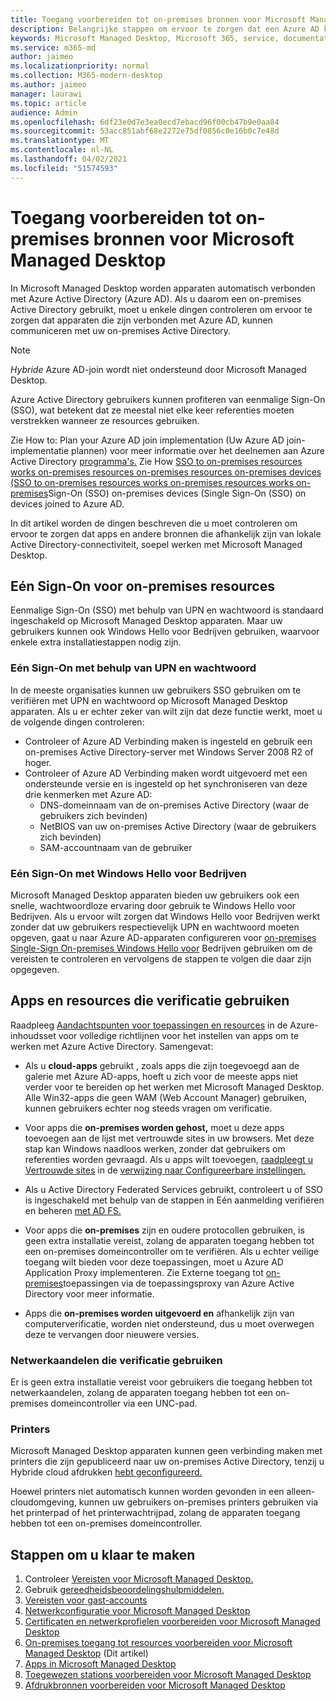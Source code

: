 ```yaml
---
title: Toegang voorbereiden tot on-premises bronnen voor Microsoft Managed Desktop
description: Belangrijke stappen om ervoor te zorgen dat een Azure AD kan communiceren met on-premises AD voor verificatie
keywords: Microsoft Managed Desktop, Microsoft 365, service, documentatie
ms.service: m365-md
author: jaimeo
ms.localizationpriority: normal
ms.collection: M365-modern-desktop
ms.author: jaimeo
manager: laurawi
ms.topic: article
audience: Admin
ms.openlocfilehash: 6df23e0d7e3ea0ecd7ebacd96f00cb47b9e0aa84
ms.sourcegitcommit: 53acc851abf68e2272e75df0856c0e16b0c7e48d
ms.translationtype: MT
ms.contentlocale: nl-NL
ms.lasthandoff: 04/02/2021
ms.locfileid: "51574593"
---
```

#  <a name="prepare-on-premises-resources-access-for-microsoft-managed-desktop"></a>Toegang voorbereiden tot on-premises bronnen voor Microsoft Managed Desktop

In Microsoft Managed Desktop worden apparaten automatisch verbonden met Azure Active Directory (Azure AD). Als u daarom een on-premises Active Directory gebruikt, moet u enkele dingen controleren om ervoor te zorgen dat apparaten die zijn verbonden met Azure AD, kunnen communiceren met uw on-premises Active Directory. 

> [!NOTE]  
> *Hybride* Azure AD-join wordt niet ondersteund door Microsoft Managed Desktop.

Azure Active Directory gebruikers kunnen profiteren van eenmalige Sign-On (SSO), wat betekent dat ze meestal niet elke keer referenties moeten verstrekken wanneer ze resources gebruiken.

Zie How to: Plan your Azure AD join implementation (Uw Azure AD join-implementatie plannen) voor meer informatie over het deelnemen aan Azure Active Directory [programma's.](/azure/active-directory/devices/azureadjoin-plan) Zie How [SSO to on-premises resources works on-premises resources on-premises resources on-premises devices (SSO to on-premises resources works on-premises resources works on-premises](/azure/active-directory/devices/azuread-join-sso#how-it-works)Sign-On (SSO) on-premises devices (Single Sign-On (SSO) on devices joined to Azure AD.


In dit artikel worden de dingen beschreven die u moet controleren om ervoor te zorgen dat apps en andere bronnen die afhankelijk zijn van lokale Active Directory-connectiviteit, soepel werken met Microsoft Managed Desktop.


## <a name="single-sign-on-for-on-premises-resources"></a>Eén Sign-On voor on-premises resources

Eenmalige Sign-On (SSO) met behulp van UPN en wachtwoord is standaard ingeschakeld op Microsoft Managed Desktop apparaten. Maar uw gebruikers kunnen ook Windows Hello voor Bedrijven gebruiken, waarvoor enkele extra installatiestappen nodig zijn. 

### <a name="single-sign-on-by-using-upn-and-password"></a>Eén Sign-On met behulp van UPN en wachtwoord

In de meeste organisaties kunnen uw gebruikers SSO gebruiken om te verifiëren met UPN en wachtwoord op Microsoft Managed Desktop apparaten. Als u er echter zeker van wilt zijn dat deze functie werkt, moet u de volgende dingen controleren:

- Controleer of Azure AD Verbinding maken is ingesteld en gebruik een on-premises Active Directory-server met Windows Server 2008 R2 of hoger.
- Controleer of Azure AD Verbinding maken wordt uitgevoerd met een ondersteunde versie en is ingesteld op het synchroniseren van deze drie kenmerken met Azure AD: 
    - DNS-domeinnaam van de on-premises Active Directory (waar de gebruikers zich bevinden)
    - NetBIOS van uw on-premises Active Directory (waar de gebruikers zich bevinden)
    - SAM-accountnaam van de gebruiker


### <a name="single-sign-on-by-using-windows-hello-for-business"></a>Eén Sign-On met Windows Hello voor Bedrijven

Microsoft Managed Desktop apparaten bieden uw gebruikers ook een snelle, wachtwoordloze ervaring door gebruik te Windows Hello voor Bedrijven. Als u ervoor wilt zorgen dat Windows Hello voor Bedrijven werkt zonder dat uw gebruikers respectievelijk UPN en wachtwoord moeten opgeven, gaat u naar Azure AD-apparaten configureren voor [on-premises Single-Sign On-premises Windows Hello voor](/windows/security/identity-protection/hello-for-business/hello-hybrid-aadj-sso-base) Bedrijven gebruiken om de vereisten te controleren en vervolgens de stappen te volgen die daar zijn opgegeven.


## <a name="apps-and-resources-that-use-authentication"></a>Apps en resources die verificatie gebruiken

Raadpleeg [Aandachtspunten voor toepassingen en resources](/azure/active-directory/devices/azureadjoin-plan#understand-considerations-for-applications-and-resources) in de Azure-inhoudsset voor volledige richtlijnen voor het instellen van apps om te werken met Azure Active Directory. Samengevat:


- Als u **cloud-apps** gebruikt , zoals apps die zijn toegevoegd aan de galerie met Azure AD-apps, hoeft u zich voor de meeste apps niet verder voor te bereiden op het werken met Microsoft Managed Desktop. Alle Win32-apps die geen WAM (Web Account Manager) gebruiken, kunnen gebruikers echter nog steeds vragen om verificatie.

- Voor apps die **on-premises worden gehost,** moet u deze apps toevoegen aan de lijst met vertrouwde sites in uw browsers. Met deze stap kan Windows naadloos werken, zonder dat gebruikers om referenties worden gevraagd. Als u apps wilt toevoegen, [raadpleegt u Vertrouwde sites](../working-with-managed-desktop/config-setting-ref.md#trusted-sites) in de [verwijzing naar Configureerbare instellingen.](../working-with-managed-desktop/config-setting-ref.md)

- Als u Active Directory Federated Services gebruikt, controleert u of SSO is ingeschakeld met behulp van de stappen in Eén aanmelding verifiëren en beheren [met AD FS.](/previous-versions/azure/azure-services/jj151809(v=azure.100)) 

- Voor apps die **on-premises** zijn en oudere protocollen gebruiken, is geen extra installatie vereist, zolang de apparaten toegang hebben tot een on-premises domeincontroller om te verifiëren. Als u echter veilige toegang wilt bieden voor deze toepassingen, moet u Azure AD Application Proxy implementeren. Zie Externe toegang tot [on-premises](/azure/active-directory/manage-apps/application-proxy)toepassingen via de toepassingsproxy van Azure Active Directory voor meer informatie.

- Apps die **on-premises worden uitgevoerd en** afhankelijk zijn van computerverificatie, worden niet ondersteund, dus u moet overwegen deze te vervangen door nieuwere versies.

### <a name="network-shares-that-use-authentication"></a>Netwerkaandelen die verificatie gebruiken

Er is geen extra installatie vereist voor gebruikers die toegang hebben tot netwerkaandelen, zolang de apparaten toegang hebben tot een on-premises domeincontroller via een UNC-pad.

### <a name="printers"></a>Printers

Microsoft Managed Desktop apparaten kunnen geen verbinding maken met printers die zijn gepubliceerd naar uw on-premises Active Directory, tenzij u Hybride cloud afdrukken [hebt geconfigureerd.](/windows-server/administration/hybrid-cloud-print/hybrid-cloud-print-deploy)

Hoewel printers niet automatisch kunnen worden gevonden in een alleen-cloudomgeving, kunnen uw gebruikers on-premises printers gebruiken via het printerpad of het printerwachtrijpad, zolang de apparaten toegang hebben tot een on-premises domeincontroller.

<!--add fuller material on printers when available-->
## <a name="steps-to-get-ready"></a>Stappen om u klaar te maken

1. Controleer [Vereisten voor Microsoft Managed Desktop.](prerequisites.md)
2. Gebruik [gereedheidsbeoordelingshulpmiddelen.](readiness-assessment-tool.md)
3. [Vereisten voor gast-accounts](guest-accounts.md)
4. [Netwerkconfiguratie voor Microsoft Managed Desktop](network.md)
5. [Certificaten en netwerkprofielen voorbereiden voor Microsoft Managed Desktop](certs-wifi-lan.md)
6. [On-premises toegang tot resources voorbereiden voor Microsoft Managed Desktop](authentication.md) (Dit artikel)
7. [Apps in Microsoft Managed Desktop](apps.md)
8. [Toegewezen stations voorbereiden voor Microsoft Managed Desktop](mapped-drives.md)
9. [Afdrukbronnen voorbereiden voor Microsoft Managed Desktop](printing.md)
